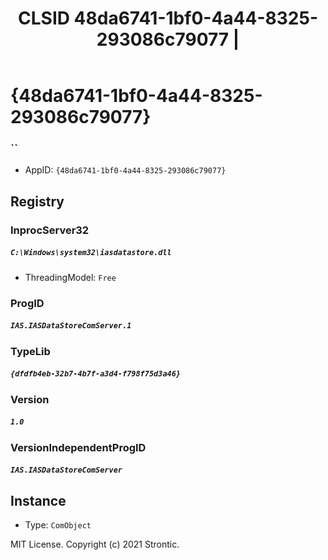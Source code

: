 ﻿---
title: "CLSID 48da6741-1bf0-4a44-8325-293086c79077 | "
excerpt: What is COM-Object CLSID 48da6741-1bf0-4a44-8325-293086c79077?
---

# {48da6741-1bf0-4a44-8325-293086c79077}

### ``
* AppID: `{48da6741-1bf0-4a44-8325-293086c79077}`

## Registry


### InprocServer32

##### `C:\Windows\system32\iasdatastore.dll`
* ThreadingModel: `Free`

### ProgID

##### `IAS.IASDataStoreComServer.1`

### TypeLib

##### `{dfdfb4eb-32b7-4b7f-a3d4-f798f75d3a46}`

### Version

##### `1.0`

### VersionIndependentProgID

##### `IAS.IASDataStoreComServer`

## Instance

* Type: `ComObject`

MIT License. Copyright (c) 2021 Strontic.


